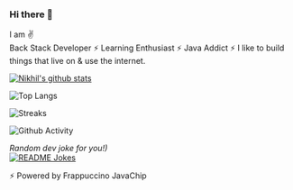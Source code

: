### Hi there 👋

I am  :v: 
<br>
Back Stack Developer ⚡ Learning Enthusiast ⚡ Java Addict ⚡ I like to build things that live on & use the internet. 

[![Nikhil's github stats](https://github-readme-stats.vercel.app/api?username=n1khilnick&count_private=true&show_icons=true&theme=radical&hide_rank=false)](https://github.com/anuraghazra/github-readme-stats)

![Top Langs](https://github-readme-stats.vercel.app/api/top-langs/?username=n1khilnick&layout=compact&theme=radical)

![Streaks](https://github-readme-streak-stats.herokuapp.com/?user=n1khilnick&theme=radical)

![Github Activity](https://activity-graph.herokuapp.com/graph?username=n1khilnick&theme=dracula&color=B994E6&bg_color=141321)

<i>Random dev joke for you!)</i><br>
<a href="https://readme-jokes.vercel.app"><img align="center" src="https://readme-jokes.vercel.app/api?bgColor=%23141321&textColor=%2306d6a0&aColor=%2306d6a0&borderColor=%23ffffff" alt="README Jokes"></a>

⚡ Powered by Frappuccino JavaChip
